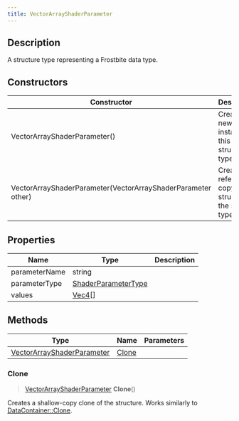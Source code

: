 ```yaml
---
title: VectorArrayShaderParameter
---
```

## Description

A structure type representing a Frostbite data type.

## Constructors

| Constructor                                                  | Description                                              |
| ------------------------------------------------------------ | -------------------------------------------------------- |
| VectorArrayShaderParameter()                                 | Create a new instance of this structure type.            |
| VectorArrayShaderParameter(VectorArrayShaderParameter other) | Create a reference copy of a structure of the same type. |

## Properties

| Name          | Type                                       | Description |
| ------------- | ------------------------------------------ | ----------- |
| parameterName | string                                     |             |
| parameterType | [ShaderParameterType](/vext/ref/fb/shaderparametertype/) |             |
| values        | [Vec4](/vext/ref/shared/class/vec4)\[\]      |             |

## Methods

| Type                                                     | Name            | Parameters |
| -------------------------------------------------------- | --------------- | ---------- |
| [VectorArrayShaderParameter](/vext/ref/fb/vectorarrayshaderparameter/) | [Clone](#clone) |            |

### Clone

> [VectorArrayShaderParameter](/vext/ref/fb/vectorarrayshaderparameter/) **Clone**()

Creates a shallow-copy clone of the structure. Works similarly to [DataContainer::Clone](/vext/ref/shared/class/datacontainer#clone).
